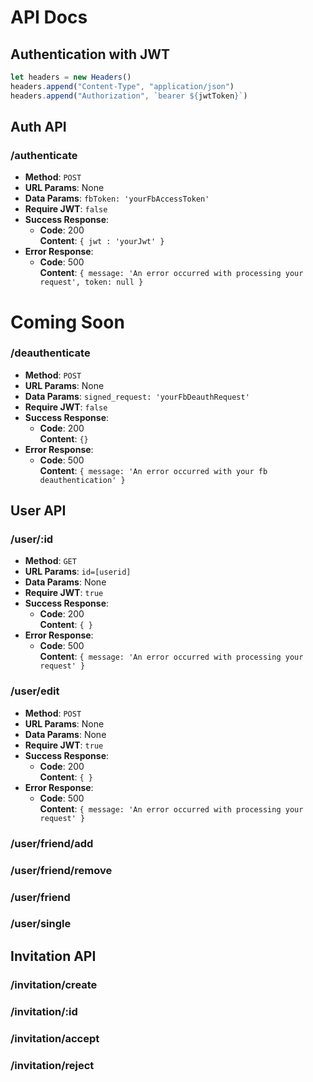 # API Docs
## Authentication with JWT
```javascript
let headers = new Headers()
headers.append("Content-Type", "application/json")
headers.append("Authorization", `bearer ${jwtToken}`)
```
## Auth API
### /authenticate
* **Method**: `POST`
* **URL Params**: None
* **Data Params**: `fbToken: 'yourFbAccessToken'`
* **Require JWT**: `false`
* **Success Response**: 
    * **Code**: 200 <br />
      **Content**: `{ jwt : 'yourJwt' }`
* **Error Response**: 
    * **Code**: 500 <br />
      **Content**: `{ message: 'An error occurred with processing your request',
      token: null }`

# Coming Soon
### /deauthenticate
* **Method**: `POST`
* **URL Params**: None
* **Data Params**: `signed_request: 'yourFbDeauthRequest'`
* **Require JWT**: `false`
* **Success Response**: 
    * **Code**: 200 <br />
      **Content**: `{}`
* **Error Response**: 
    * **Code**: 500 <br />
      **Content**: `{ message: 'An error occurred with your fb deauthentication' }`

## User API
### /user/:id
* **Method**: `GET`
* **URL Params**: `id=[userid]`
* **Data Params**: None
* **Require JWT**: `true`
* **Success Response**: 
    * **Code**: 200 <br />
      **Content**: `{ }`
* **Error Response**: 
    * **Code**: 500 <br />
      **Content**: `{ message: 'An error occurred with processing your request' }`
      
### /user/edit
* **Method**: `POST`
* **URL Params**: None
* **Data Params**: None
* **Require JWT**: `true`
* **Success Response**: 
    * **Code**: 200 <br />
      **Content**: `{ }`
* **Error Response**: 
    * **Code**: 500 <br />
      **Content**: `{ message: 'An error occurred with processing your request' }`

### /user/friend/add

### /user/friend/remove

### /user/friend

### /user/single

## Invitation API
### /invitation/create

### /invitation/:id

### /invitation/accept

### /invitation/reject

